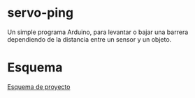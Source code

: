 # servo-ping
Un simple programa Arduino, para levantar o bajar una barrera dependiendo de la distancia entre un sensor y un objeto.

# Esquema
[Esquema de proyecto](Esquematico.png)
